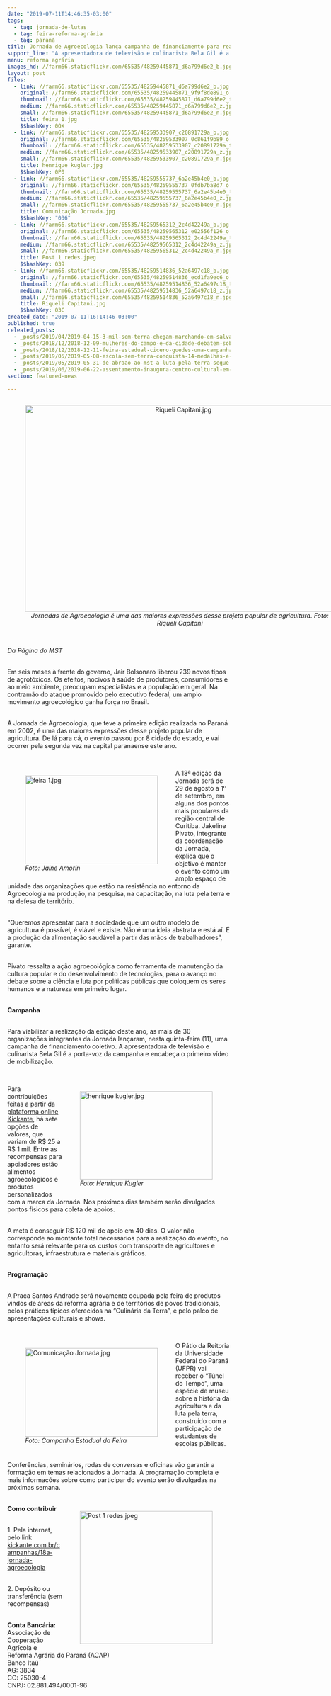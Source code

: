 ```yaml
---
date: "2019-07-11T14:46:35-03:00"
tags:
  - tag: jornada-de-lutas
  - tag: feira-reforma-agrária
  - tag: paraná
title: Jornada de Agroecologia lança campanha de financiamento para realizar 18ª edição
support_line: "A apresentadora de televisão e culinarista Bela Gil é a porta-voz da campanha e encabeça o primeiro vídeo de mobilização "
menu: reforma agrária
images_hd: //farm66.staticflickr.com/65535/48259445871_d6a799d6e2_b.jpg
layout: post
files:
  - link: //farm66.staticflickr.com/65535/48259445871_d6a799d6e2_b.jpg
    original: //farm66.staticflickr.com/65535/48259445871_9f9f8de891_o.jpg
    thumbnail: //farm66.staticflickr.com/65535/48259445871_d6a799d6e2_t.jpg
    medium: //farm66.staticflickr.com/65535/48259445871_d6a799d6e2_z.jpg
    small: //farm66.staticflickr.com/65535/48259445871_d6a799d6e2_n.jpg
    title: feira 1.jpg
    $$hashKey: 0OX
  - link: //farm66.staticflickr.com/65535/48259533907_c20891729a_b.jpg
    original: //farm66.staticflickr.com/65535/48259533907_0c861f9b89_o.jpg
    thumbnail: //farm66.staticflickr.com/65535/48259533907_c20891729a_t.jpg
    medium: //farm66.staticflickr.com/65535/48259533907_c20891729a_z.jpg
    small: //farm66.staticflickr.com/65535/48259533907_c20891729a_n.jpg
    title: henrique kugler.jpg
    $$hashKey: 0P0
  - link: //farm66.staticflickr.com/65535/48259555737_6a2e45b4e0_b.jpg
    original: //farm66.staticflickr.com/65535/48259555737_0fdb7ba8d7_o.jpg
    thumbnail: //farm66.staticflickr.com/65535/48259555737_6a2e45b4e0_t.jpg
    medium: //farm66.staticflickr.com/65535/48259555737_6a2e45b4e0_z.jpg
    small: //farm66.staticflickr.com/65535/48259555737_6a2e45b4e0_n.jpg
    title: Comunicação Jornada.jpg
    $$hashKey: "036"
  - link: //farm66.staticflickr.com/65535/48259565312_2c4d42249a_b.jpg
    original: //farm66.staticflickr.com/65535/48259565312_e02556f126_o.jpg
    thumbnail: //farm66.staticflickr.com/65535/48259565312_2c4d42249a_t.jpg
    medium: //farm66.staticflickr.com/65535/48259565312_2c4d42249a_z.jpg
    small: //farm66.staticflickr.com/65535/48259565312_2c4d42249a_n.jpg
    title: Post 1 redes.jpeg
    $$hashKey: 039
  - link: //farm66.staticflickr.com/65535/48259514836_52a6497c18_b.jpg
    original: //farm66.staticflickr.com/65535/48259514836_ecd1fa9ec6_o.jpg
    thumbnail: //farm66.staticflickr.com/65535/48259514836_52a6497c18_t.jpg
    medium: //farm66.staticflickr.com/65535/48259514836_52a6497c18_z.jpg
    small: //farm66.staticflickr.com/65535/48259514836_52a6497c18_n.jpg
    title: Riqueli Capitani.jpg
    $$hashKey: 03C
created_date: "2019-07-11T16:14:46-03:00"
published: true
releated_posts:
  - _posts/2019/04/2019-04-15-3-mil-sem-terra-chegam-marchando-em-salvador.md
  - _posts/2018/12/2018-12-09-mulheres-do-campo-e-da-cidade-debatem-soberania-alimentar-na-2o-feira-da-reforma-agraria-do-ms.md
  - _posts/2018/12/2018-12-11-feira-estadual-cicero-guedes-uma-campanha-pela-direto-a-alimentacao-e-pela-vida.md
  - _posts/2019/05/2019-05-08-escola-sem-terra-conquista-14-medalhas-e-3-trofeus-jogos-escolares.md
  - _posts/2019/05/2019-05-31-de-abraao-ao-mst-a-luta-pela-terra-segue.md
  - _posts/2019/06/2019-06-22-assentamento-inaugura-centro-cultural-em-comemoracao-de-20-anos.md
section: featured-news

---
```

<div style="text-align:center">
<figure class="image" style="display:inline-block"><img alt="Riqueli Capitani.jpg" height="467" src="//farm66.staticflickr.com/65535/48259514836_52a6497c18_b.jpg" width="700" />
<figcaption><em>Jornadas de Agroecologia&nbsp;&eacute; uma das maiores express&otilde;es desse projeto popular de agricultura. Foto: Riqueli Capitani</em></figcaption>
</figure>
</div>

<p><br />
<em>Da P&aacute;gina do MST</em></p>

<p><br />
Em seis meses &agrave; frente do governo, Jair Bolsonaro liberou 239 novos tipos de agrot&oacute;xicos. Os efeitos, nocivos &agrave; sa&uacute;de de produtores, consumidores e ao meio ambiente, preocupam especialistas e a popula&ccedil;&atilde;o em geral. Na contram&atilde;o do ataque promovido pelo executivo federal, um amplo movimento agroecol&oacute;gico ganha for&ccedil;a no Brasil.</p>

<p><br />
A Jornada de Agroecologia, que teve a primeira edi&ccedil;&atilde;o realizada no Paran&aacute; em 2002, &eacute; uma das maiores express&otilde;es desse projeto popular de agricultura. De l&aacute; para c&aacute;, o evento passou por 8 cidade do estado, e vai ocorrer pela segunda vez na capital paranaense este ano.&nbsp;</p>

<p>&nbsp;</p>

<figure class="image" style="float:left"><img alt="feira 1.jpg" height="200" src="//farm66.staticflickr.com/65535/48259445871_d6a799d6e2_b.jpg" width="300" />
<figcaption><em>Foto: Jaine Amorin&nbsp;</em></figcaption>
</figure>

<p>A 18&ordf; edi&ccedil;&atilde;o da Jornada ser&aacute; de 29 de agosto a 1&ordm; de setembro, em alguns dos pontos mais populares da regi&atilde;o central de Curitiba. Jakeline Pivato, integrante da coordena&ccedil;&atilde;o da Jornada, explica que o objetivo &eacute; manter o evento como um amplo espa&ccedil;o de unidade das organiza&ccedil;&otilde;es que est&atilde;o na resist&ecirc;ncia no entorno da Agroecologia na produ&ccedil;&atilde;o, na pesquisa, na capacita&ccedil;&atilde;o, na luta pela terra e na defesa de territ&oacute;rio.&nbsp;</p>

<p><br />
&ldquo;Queremos apresentar para a sociedade que um outro modelo de agricultura &eacute; poss&iacute;vel, &eacute; vi&aacute;vel e existe. N&atilde;o &eacute; uma ideia abstrata e est&aacute; a&iacute;. &Eacute; a produ&ccedil;&atilde;o da alimenta&ccedil;&atilde;o saud&aacute;vel a partir das m&atilde;os de trabalhadores&rdquo;, garante.&nbsp;</p>

<p><br />
Pivato ressalta a a&ccedil;&atilde;o agroecol&oacute;gica como ferramenta de manuten&ccedil;&atilde;o da cultura popular e do desenvolvimento de tecnologias, para o avan&ccedil;o no debate sobre a ci&ecirc;ncia e luta por pol&iacute;ticas p&uacute;blicas que coloquem os seres humanos e a natureza em primeiro lugar.&nbsp;</p>

<p><br />
<strong>Campanha</strong>&nbsp;</p>

<p><br />
Para viabilizar a realiza&ccedil;&atilde;o da edi&ccedil;&atilde;o deste ano, as mais de 30 organiza&ccedil;&otilde;es integrantes da Jornada lan&ccedil;aram, nesta quinta-feira (11), uma campanha de financiamento coletivo. A apresentadora de televis&atilde;o e culinarista Bela Gil &eacute; a porta-voz da campanha e encabe&ccedil;a o primeiro v&iacute;deo de mobiliza&ccedil;&atilde;o.&nbsp;</p>

<p>&nbsp;</p>

<figure class="image" style="float:right"><img alt="henrique kugler.jpg" height="199" src="//farm66.staticflickr.com/65535/48259533907_c20891729a_b.jpg" width="300" />
<figcaption><em>Foto: Henrique Kugler</em></figcaption>
</figure>

<p>Para contribui&ccedil;&otilde;es feitas a partir da <a href="http://kickante.com.br/campanhas/18a-jornada-agroecologia">plataforma online Kickante</a>, h&aacute; sete op&ccedil;&otilde;es de valores, que variam de R$ 25 a R$ 1 mil. Entre as recompensas para apoiadores est&atilde;o alimentos agroecol&oacute;gicos e produtos personalizados com a marca da Jornada. Nos pr&oacute;ximos dias tamb&eacute;m ser&atilde;o divulgados pontos f&iacute;sicos para coleta de apoios.&nbsp;&nbsp;</p>

<p><br />
A meta &eacute; conseguir R$ 120 mil de apoio em 40 dias. O valor n&atilde;o corresponde ao montante total necess&aacute;rios para a realiza&ccedil;&atilde;o do evento, no entanto ser&aacute; relevante para os custos com transporte de agricultores e agricultoras, infraestrutura e materiais gr&aacute;ficos.&nbsp;</p>

<p><br />
<strong>Programa&ccedil;&atilde;o&nbsp;</strong></p>

<p><br />
A Pra&ccedil;a Santos Andrade ser&aacute; novamente ocupada pela feira de produtos vindos de &aacute;reas da reforma agr&aacute;ria e de territ&oacute;rios de povos tradicionais, pelos pr&aacute;ticos t&iacute;picos oferecidos na &ldquo;Culin&aacute;ria da Terra&rdquo;, e pelo palco de apresenta&ccedil;&otilde;es culturais e shows.&nbsp;&nbsp;</p>

<p>&nbsp;</p>

<figure class="image" style="float:left"><img alt="Comunicação Jornada.jpg" height="200" src="//farm66.staticflickr.com/65535/48259555737_6a2e45b4e0_b.jpg" width="300" />
<figcaption><em>Foto: Campanha Estadual da Feira</em></figcaption>
</figure>

<p>O P&aacute;tio da Reitoria da Universidade Federal do Paran&aacute; (UFPR) vai receber o &ldquo;T&uacute;nel do Tempo&rdquo;, uma esp&eacute;cie de museu sobre a hist&oacute;ria da agricultura e da luta pela terra, constru&iacute;do com a participa&ccedil;&atilde;o de estudantes de escolas p&uacute;blicas.&nbsp;</p>

<p><br />
Confer&ecirc;ncias, semin&aacute;rios, rodas de conversas e oficinas v&atilde;o garantir a forma&ccedil;&atilde;o em temas relacionados &agrave; Jornada. A programa&ccedil;&atilde;o completa e mais informa&ccedil;&otilde;es sobre como participar do evento ser&atilde;o divulgadas na pr&oacute;ximas semana.&nbsp;<br />
&nbsp;</p>

<figure class="image" style="float:right"><img alt="Post 1 redes.jpeg" height="300" src="//farm66.staticflickr.com/65535/48259565312_2c4d42249a_b.jpg" width="300" />
<figcaption></figcaption>
</figure>

<p><strong>Como contribuir</strong></p>

<p><br />
1. Pela internet, pelo link <a href="http://kickante.com.br/campanhas/18a-jornada-agroecologia">kickante.com.br/campanhas/18a-jornada-agroecologia</a></p>

<p><br />
2. Dep&oacute;sito ou transfer&ecirc;ncia (sem recompensas)&nbsp;</p>

<p><br />
<strong>Conta Banc&aacute;ria:</strong><br />
Associa&ccedil;&atilde;o de Coopera&ccedil;&atilde;o Agr&iacute;cola e Reforma Agr&aacute;ria do Paran&aacute; (ACAP)<br />
Banco Ita&uacute;<br />
AG: 3834<br />
CC: 25030-4<br />
CNPJ: 02.881.494/0001-96</p>
